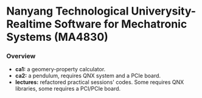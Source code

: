 # Nanyang Technological Univerysity-Realtime Software for Mechatronic Systems (MA4830)

### Overview

* **ca1:** a geomery-property calculator.
* **ca2:** a pendulum, requires QNX system and a PCIe board.
* **lectures:** refactored practical sessions' codes. Some requires QNX libraries, some requires a PCI/PCIe board.
